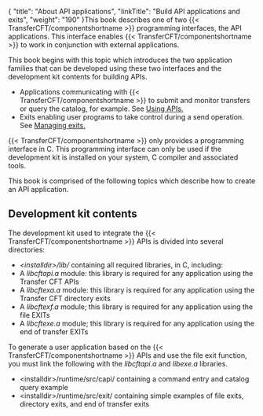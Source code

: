 {
    "title": "About  API applications",
    "linkTitle": "Build API applications and exits",
    "weight": "190"
}This book describes one of two {{< TransferCFT/componentshortname  >}} programming interfaces,
the API applications. This interface enables {{< TransferCFT/componentshortname  >}} to work in conjunction
with external applications.

This book begins with this topic
which introduces the two application families that can be developed using
these two interfaces and the development kit contents for building APIs.

-   Applications communicating
    with {{< TransferCFT/componentshortname >}} to submit and monitor transfers or query the catalog,
    for example. See [Using APIs.](https://docs.axway.com/bundle/TransferCFT_38_UsersGuide_allOS_en_HTML5/page/Content/Prog/API/Using_APIs.htm)
-   Exits enabling
    user programs to take control during a send operation. See [Managing
    exits.](https://docs.axway.com/bundle/TransferCFT_38_UsersGuide_allOS_en_HTML5/page/Content/Prog/Exits/Managing_exits.htm)

{{< TransferCFT/componentshortname  >}} only provides a programming interface in C. This programming
interface can only be used if the development kit is installed on your
system, C compiler and associated tools.

This book is comprised of the following topics which describe how to
create an API application.

<span id="Development_kit_contents"></span>

## Development kit contents

The development kit used to integrate the {{< TransferCFT/componentshortname  >}} APIs is divided
into several directories:

-   *&lt;installdir>/lib/*
    containing all required libraries, in C, including:
-   A *libcftapi.a*
    module: this library is required for any application using the Transfer
    CFT APIs
-   A *libcftexa.a*
    module: this library is required for any application using the Transfer
    CFT directory exits
-   A *libcftexf.a*
    module; this library is required for any application using the file EXITs
-   A *libcftexe.a*
    module; this library is required for any application using the end of
    transfer EXITs

To generate a user application based on the {{< TransferCFT/componentshortname  >}} APIs and use
the file exit function, you must link the following with the *libcftapi.a* and *libexe.a* libraries.

-   &lt;installdir>/runtime/src/capi/ containing
    a command entry and catalog query example
-   &lt;installdir>/runtime/src/exit/ containing
    simple examples of file exits, directory exits, and end
    of transfer exits
